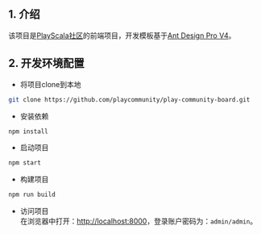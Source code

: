 ## 1. 介绍

该项目是[PlayScala社区](https://github.com/playcommunity/play-community)的前端项目，开发模板基于[Ant Design Pro V4](https://pro.ant.design/index-cn)。

## 2. 开发环境配置

- 将项目clone到本地
```bash
git clone https://github.com/playcommunity/play-community-board.git
```
- 安装依赖
```bash
npm install
```
- 启动项目
```bash
npm start
```
- 构建项目
```bash
npm run build
``` 
- 访问项目   
在浏览器中打开：[http://localhost:8000](http://localhost:8000)，登录账户密码为：`admin/admin`。


